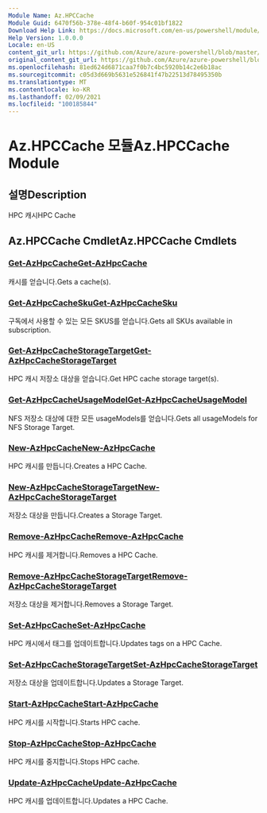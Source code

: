 ```yaml
---
Module Name: Az.HPCCache
Module Guid: 6470f56b-378e-48f4-b60f-954c01bf1822
Download Help Link: https://docs.microsoft.com/en-us/powershell/module/az.hpccache
Help Version: 1.0.0.0
Locale: en-US
content_git_url: https://github.com/Azure/azure-powershell/blob/master/src/HPCCache/HPCCache/help/Az.HPCCache.md
original_content_git_url: https://github.com/Azure/azure-powershell/blob/master/src/HPCCache/HPCCache/help/Az.HPCCache.md
ms.openlocfilehash: 81ed624d6871caa7f0b7c4bc5920b14c2e6b18ac
ms.sourcegitcommit: c05d3d669b5631e526841f47b22513d78495350b
ms.translationtype: MT
ms.contentlocale: ko-KR
ms.lasthandoff: 02/09/2021
ms.locfileid: "100185844"
---
```

# <span data-ttu-id="e3c3a-101">Az.HPCCache 모듈</span><span class="sxs-lookup"><span data-stu-id="e3c3a-101">Az.HPCCache Module</span></span>
## <span data-ttu-id="e3c3a-102">설명</span><span class="sxs-lookup"><span data-stu-id="e3c3a-102">Description</span></span>
<span data-ttu-id="e3c3a-103">HPC 캐시</span><span class="sxs-lookup"><span data-stu-id="e3c3a-103">HPC Cache</span></span>

## <span data-ttu-id="e3c3a-104">Az.HPCCache Cmdlet</span><span class="sxs-lookup"><span data-stu-id="e3c3a-104">Az.HPCCache Cmdlets</span></span>
### [<span data-ttu-id="e3c3a-105">Get-AzHpcCache</span><span class="sxs-lookup"><span data-stu-id="e3c3a-105">Get-AzHpcCache</span></span>](Get-AzHpcCache.md)
<span data-ttu-id="e3c3a-106">캐시를 얻습니다.</span><span class="sxs-lookup"><span data-stu-id="e3c3a-106">Gets a cache(s).</span></span>

### [<span data-ttu-id="e3c3a-107">Get-AzHpcCacheSku</span><span class="sxs-lookup"><span data-stu-id="e3c3a-107">Get-AzHpcCacheSku</span></span>](Get-AzHpcCacheSku.md)
<span data-ttu-id="e3c3a-108">구독에서 사용할 수 있는 모든 SKUS를 얻습니다.</span><span class="sxs-lookup"><span data-stu-id="e3c3a-108">Gets all SKUs available in subscription.</span></span>

### [<span data-ttu-id="e3c3a-109">Get-AzHpcCacheStorageTarget</span><span class="sxs-lookup"><span data-stu-id="e3c3a-109">Get-AzHpcCacheStorageTarget</span></span>](Get-AzHpcCacheStorageTarget.md)
<span data-ttu-id="e3c3a-110">HPC 캐시 저장소 대상을 얻습니다.</span><span class="sxs-lookup"><span data-stu-id="e3c3a-110">Get HPC cache storage target(s).</span></span>

### [<span data-ttu-id="e3c3a-111">Get-AzHpcCacheUsageModel</span><span class="sxs-lookup"><span data-stu-id="e3c3a-111">Get-AzHpcCacheUsageModel</span></span>](Get-AzHpcCacheUsageModel.md)
<span data-ttu-id="e3c3a-112">NFS 저장소 대상에 대한 모든 usageModels를 얻습니다.</span><span class="sxs-lookup"><span data-stu-id="e3c3a-112">Gets all usageModels for NFS Storage Target.</span></span>

### [<span data-ttu-id="e3c3a-113">New-AzHpcCache</span><span class="sxs-lookup"><span data-stu-id="e3c3a-113">New-AzHpcCache</span></span>](New-AzHpcCache.md)
<span data-ttu-id="e3c3a-114">HPC 캐시를 만듭니다.</span><span class="sxs-lookup"><span data-stu-id="e3c3a-114">Creates a HPC Cache.</span></span>

### [<span data-ttu-id="e3c3a-115">New-AzHpcCacheStorageTarget</span><span class="sxs-lookup"><span data-stu-id="e3c3a-115">New-AzHpcCacheStorageTarget</span></span>](New-AzHpcCacheStorageTarget.md)
<span data-ttu-id="e3c3a-116">저장소 대상을 만듭니다.</span><span class="sxs-lookup"><span data-stu-id="e3c3a-116">Creates a Storage Target.</span></span>

### [<span data-ttu-id="e3c3a-117">Remove-AzHpcCache</span><span class="sxs-lookup"><span data-stu-id="e3c3a-117">Remove-AzHpcCache</span></span>](Remove-AzHpcCache.md)
<span data-ttu-id="e3c3a-118">HPC 캐시를 제거합니다.</span><span class="sxs-lookup"><span data-stu-id="e3c3a-118">Removes a HPC Cache.</span></span>

### [<span data-ttu-id="e3c3a-119">Remove-AzHpcCacheStorageTarget</span><span class="sxs-lookup"><span data-stu-id="e3c3a-119">Remove-AzHpcCacheStorageTarget</span></span>](Remove-AzHpcCacheStorageTarget.md)
<span data-ttu-id="e3c3a-120">저장소 대상을 제거합니다.</span><span class="sxs-lookup"><span data-stu-id="e3c3a-120">Removes a Storage Target.</span></span>

### [<span data-ttu-id="e3c3a-121">Set-AzHpcCache</span><span class="sxs-lookup"><span data-stu-id="e3c3a-121">Set-AzHpcCache</span></span>](Set-AzHpcCache.md)
<span data-ttu-id="e3c3a-122">HPC 캐시에서 태그를 업데이트합니다.</span><span class="sxs-lookup"><span data-stu-id="e3c3a-122">Updates tags on a HPC Cache.</span></span>

### [<span data-ttu-id="e3c3a-123">Set-AzHpcCacheStorageTarget</span><span class="sxs-lookup"><span data-stu-id="e3c3a-123">Set-AzHpcCacheStorageTarget</span></span>](Set-AzHpcCacheStorageTarget.md)
<span data-ttu-id="e3c3a-124">저장소 대상을 업데이트합니다.</span><span class="sxs-lookup"><span data-stu-id="e3c3a-124">Updates a Storage Target.</span></span>

### [<span data-ttu-id="e3c3a-125">Start-AzHpcCache</span><span class="sxs-lookup"><span data-stu-id="e3c3a-125">Start-AzHpcCache</span></span>](Start-AzHpcCache.md)
<span data-ttu-id="e3c3a-126">HPC 캐시를 시작합니다.</span><span class="sxs-lookup"><span data-stu-id="e3c3a-126">Starts HPC cache.</span></span>

### [<span data-ttu-id="e3c3a-127">Stop-AzHpcCache</span><span class="sxs-lookup"><span data-stu-id="e3c3a-127">Stop-AzHpcCache</span></span>](Stop-AzHpcCache.md)
<span data-ttu-id="e3c3a-128">HPC 캐시를 중지합니다.</span><span class="sxs-lookup"><span data-stu-id="e3c3a-128">Stops HPC cache.</span></span>

### [<span data-ttu-id="e3c3a-129">Update-AzHpcCache</span><span class="sxs-lookup"><span data-stu-id="e3c3a-129">Update-AzHpcCache</span></span>](Update-AzHpcCache.md)
<span data-ttu-id="e3c3a-130">HPC 캐시를 업데이트합니다.</span><span class="sxs-lookup"><span data-stu-id="e3c3a-130">Updates a HPC Cache.</span></span>


